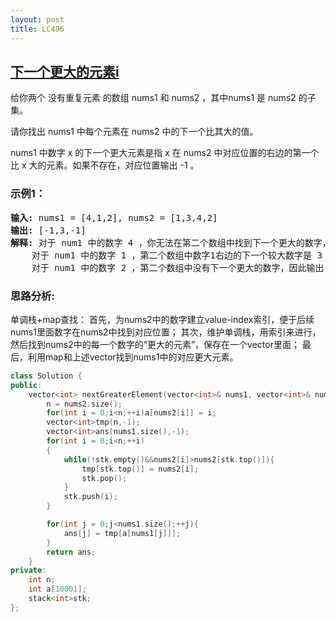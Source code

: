 ```yaml
---
layout: post
title: LC496
---
```

## [下一个更大的元素i](https://leetcode-cn.com/problems/next-greater-element-i/)


给你两个 没有重复元素 的数组 nums1 和 nums2 ，其中nums1 是 nums2 的子集。

请你找出 nums1 中每个元素在 nums2 中的下一个比其大的值。

nums1 中数字 x 的下一个更大元素是指 x 在 nums2 中对应位置的右边的第一个比 x 大的元素。如果不存在，对应位置输出 -1 。


### 示例1：
<pre>
<strong>输入:</strong> nums1 = [4,1,2], nums2 = [1,3,4,2]
<strong>输出:</strong> [-1,3,-1]
<strong>解释:</strong> 对于 num1 中的数字 4 ，你无法在第二个数组中找到下一个更大的数字，因此输出 -1 。
    对于 num1 中的数字 1 ，第二个数组中数字1右边的下一个较大数字是 3 。
    对于 num1 中的数字 2 ，第二个数组中没有下一个更大的数字，因此输出 -1 。
</pre>

### 思路分析:

单调栈+map查找：
首先，为nums2中的数字建立value-index索引，便于后续nums1里面数字在nums2中找到对应位置；
其次，维护单调栈，用索引来进行，然后找到nums2中的每一个数字的“更大的元素”，保存在一个vector里面；
最后，利用map和上述vector找到nums1中的对应更大元素。

```C++
class Solution {
public:
    vector<int> nextGreaterElement(vector<int>& nums1, vector<int>& nums2) {
        n = nums2.size();
        for(int i = 0;i<n;++i)a[nums2[i]] = i;
        vector<int>tmp(n,-1);
        vector<int>ans(nums1.size(),-1);
        for(int i = 0;i<n;++i)
        {
            while(!stk.empty()&&nums2[i]>nums2[stk.top()]){
                tmp[stk.top()] = nums2[i];
                stk.pop();
            }
            stk.push(i);
        }

        for(int j = 0;j<nums1.size();++j){
            ans[j] = tmp[a[nums1[j]]];
        }
        return ans;
    }
private:
    int n;
    int a[10001];
    stack<int>stk;
};
```